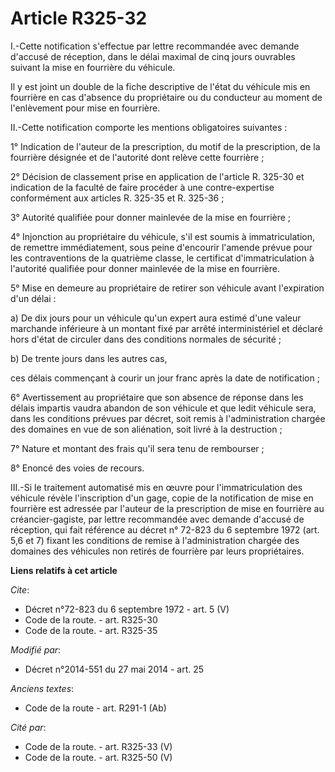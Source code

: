 # Article R325-32

I.-Cette notification s'effectue par lettre recommandée avec demande d'accusé de réception, dans le délai maximal de cinq
jours ouvrables suivant la mise en fourrière du véhicule. 

Il y est joint un double de la fiche descriptive de l'état du véhicule mis en fourrière en cas d'absence du propriétaire ou
du conducteur au moment de l'enlèvement pour mise en fourrière. 

II.-Cette notification comporte les mentions obligatoires suivantes : 

1° Indication de l'auteur de la prescription, du motif de la prescription, de la fourrière désignée et de l'autorité dont
relève cette fourrière ; 

2° Décision de classement prise en application de l'article R. 325-30 et indication de la faculté de faire procéder à une
contre-expertise conformément aux articles R. 325-35 et R. 325-36 ; 

3° Autorité qualifiée pour donner mainlevée de la mise en fourrière ; 

4° Injonction au propriétaire du véhicule, s'il est soumis à immatriculation, de remettre immédiatement, sous peine
d'encourir l'amende prévue pour les contraventions de la quatrième classe, le certificat d'immatriculation à l'autorité
qualifiée pour donner mainlevée de la mise en fourrière. 

5° Mise en demeure au propriétaire de retirer son véhicule avant l'expiration d'un délai : 

a) De dix jours pour un véhicule qu'un expert aura estimé d'une valeur marchande inférieure à un montant fixé par arrêté
interministériel et déclaré hors d'état de circuler dans des conditions normales de sécurité ; 

b) De trente jours dans les autres cas, 

ces délais commençant à courir un jour franc après la date de notification ; 

6° Avertissement au propriétaire que son absence de réponse dans les délais impartis vaudra abandon de son véhicule et que
ledit véhicule sera, dans les conditions prévues par décret, soit remis   à l'administration chargée des domaines en vue de
son aliénation, soit livré à la destruction ; 

7° Nature et montant des frais qu'il sera tenu de rembourser ; 

8° Enoncé des voies de recours. 

III.-Si le traitement automatisé mis en œuvre pour l'immatriculation des véhicule révèle l'inscription d'un gage, copie de la
notification de mise en fourrière est adressée par l'auteur de la prescription de mise en fourrière au créancier-gagiste, par
lettre recommandée avec demande d'accusé de réception, qui fait référence au décret n° 72-823 du 6 septembre 1972 (art. 5,6
et 7) fixant les conditions de remise   à l'administration chargée des domaines des véhicules non retirés de fourrière par
leurs propriétaires.

**Liens relatifs à cet article**

_Cite_:

  - Décret n°72-823 du 6 septembre 1972 - art. 5 (V)
  - Code de la route. - art. R325-30
  - Code de la route. - art. R325-35

_Modifié par_:

  - Décret n°2014-551 du 27 mai 2014 - art. 25

_Anciens textes_:

  - Code de la route - art. R291-1 (Ab)

_Cité par_:

  - Code de la route. - art. R325-33 (V)
  - Code de la route. - art. R325-50 (V)
